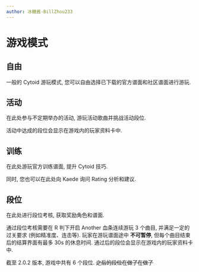 ```yaml
---
author: 冰糖酱-BillZhou233
---
```


# 游戏模式

## 自由

一般的 Cytoid 游玩模式, 您可以自由选择已下载的官方谱面和社区谱面进行游玩.

## 活动

在此处参与不定期举办的活动, 游玩活动歌曲并挑战活动段位.

活动中达成的段位会显示在游戏内的玩家资料卡中.

## 训练

在此处游玩官方训练谱面, 提升 Cytoid 技巧.

同时, 您也可以在此处向 Kaede 询问 Rating 分析和建议.

## 段位

在此处进行段位考核, 获取奖励角色和谱面.

通过段位考核需要在 R 判下开启 Another 血条连续游玩 3 个曲目, 并满足一定的过关要求 (例如精准度、连击等). 玩家在游玩谱面途中 __不可暂停__, 但每个曲目结束后的结算界面有最多 30s 的休息时间. 通过后的段位会显示在游戏内的玩家资料卡中.

截至 2.0.2 版本, 游戏中共有 6 个段位. ~~之后的段位在做了在做了~~
